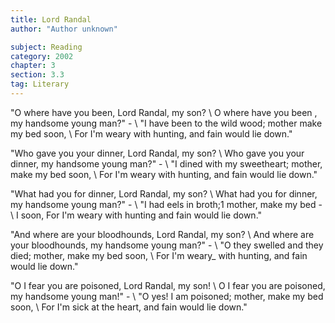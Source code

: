 ```yaml
---
title: Lord Randal
author: "Author unknown"

subject: Reading
category: 2002
chapter: 3
section: 3.3
tag: Literary
---
```

"O where have you been, Lord Randal, my son? \\
O where have you been , my handsome young man?" - \\
"I have been to the wild wood; mother make my bed soon, \\
For I'm weary with hunting, and fain would lie down."

"Who gave you your dinner, Lord Randal, my son? \\
Who gave you your dinner, my handsome young man?" - \\
"I dined with my sweetheart; mother, make my bed soon, \\
For I'm weary with hunting, and fain would lie down."

"What had you for dinner, Lord Randal, my son? \\
What had you for dinner, my handsome young man?" - \\
"I had eels in broth;1 mother, make my bed - \\
I soon, For I'm weary with hunting and fain would lie down."

"And where are your bloodhounds, Lord Randal, my son? \\
And where are your bloodhounds, my handsome young man?" - \\
"O they swelled and they died; mother, make my bed soon, \\
For I'm weary_ with hunting, and fain would lie down."

"O I fear you are poisoned, Lord Randal, my son! \\
O I fear you are poisoned, my handsome young man!" - \\
"O yes! I am poisoned; mother, make my bed soon, \\
For I'm sick at the heart, and fain would lie down."
